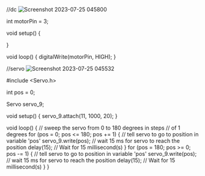 //dc 
![Screenshot 2023-07-25 045800](https://github.com/ALI-A23/Arduino23/assets/138877069/a02b5e01-f33e-4d4b-ad83-d817120ed6fe)

int motorPin = 3;

void setup() {

}

void loop() {
   digitalWrite(motorPin, HIGH);
}

//servo 
![Screenshot 2023-07-25 045532](https://github.com/ALI-A23/Arduino23/assets/138877069/74f3b635-4303-465d-9cb7-0b038d15289e)

#include <Servo.h>

int pos = 0;

Servo servo_9;

void setup()
{
  servo_9.attach(11, 1000, 20);
}

void loop()
{
  // sweep the servo from 0 to 180 degrees in steps
  // of 1 degrees
  for (pos = 0; pos <= 180; pos += 1) {
    // tell servo to go to position in variable 'pos'
    servo_9.write(pos);
    // wait 15 ms for servo to reach the position
    delay(15); // Wait for 15 millisecond(s)
  }
  for (pos = 180; pos >= 0; pos -= 1) {
    // tell servo to go to position in variable 'pos'
    servo_9.write(pos);
    // wait 15 ms for servo to reach the position
    delay(15); // Wait for 15 millisecond(s)
  }
}
